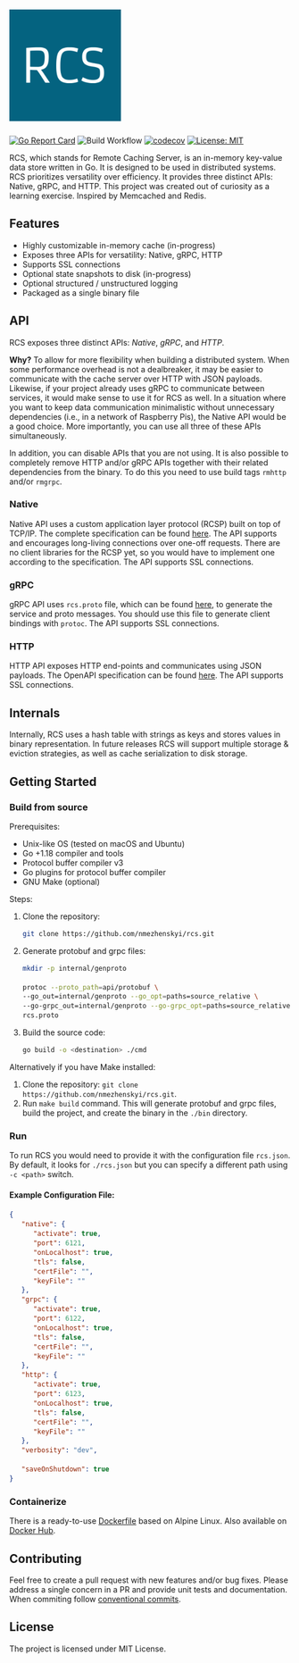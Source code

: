 <h1>
   <img src=".github/assets/logo.png" alt="drawing" width="200"/>
</h1>

[![Go Report Card](https://goreportcard.com/badge/github.com/nmezhenskyi/rcs)](https://goreportcard.com/report/github.com/nmezhenskyi/rcs)
![Build Workflow](https://github.com/nmezhenskyi/rcs/actions/workflows/ci.yml/badge.svg)
[![codecov](https://codecov.io/gh/nmezhenskyi/rcs/branch/main/graph/badge.svg?token=LE8SBQR5NS)](https://codecov.io/gh/nmezhenskyi/rcs)
[![License: MIT](https://img.shields.io/badge/License-MIT-blue.svg)](https://github.com/nmezhenskyi/rcs/blob/main/LICENSE.md)

RCS, which stands for Remote Caching Server, is an in-memory key-value data store written in Go.
It is designed to be used in distributed systems. RCS prioritizes versatility over efficiency.
It provides three distinct APIs: Native, gRPC, and HTTP. This project was created out of curiosity
as a learning exercise. Inspired by Memcached and Redis.

## Features

- Highly customizable in-memory cache (in-progress)
- Exposes three APIs for versatility: Native, gRPC, HTTP
- Supports SSL connections
- Optional state snapshots to disk (in-progress)
- Optional structured / unstructured logging
- Packaged as a single binary file

## API

RCS exposes three distinct APIs: *Native*, *gRPC*, and *HTTP*.

__Why?__ To allow for more flexibility when building a distributed system.
When some performance overhead is not a dealbreaker, it may be easier to communicate
with the cache server over HTTP with JSON payloads. Likewise, if your project already uses gRPC
to communicate between services, it would make sense to use it for RCS as well.
In a situation where you want to keep data communication minimalistic without unnecessary
dependencies (i.e., in a network of Raspberry Pis), the Native API would be a good choice.
More importantly, you can use all three of these APIs simultaneously.  

In addition, you can disable APIs that you are not using. It is also possible to completely remove HTTP
and/or gRPC APIs together with their related dependencies from the binary. To do this you need to use
build tags `rmhttp` and/or `rmgrpc`.

### Native

Native API uses a custom application layer protocol (RCSP) built on top of TCP/IP. The complete
specification can be found [here](https://github.com/nmezhenskyi/rcs/blob/main/api/native/rcs.md).
The API supports and encourages long-living connections over one-off requests. There are no client
libraries for the RCSP yet, so you would have to implement one according to the specification.
The API supports SSL connections.

### gRPC

gRPC API uses `rcs.proto` file, which can be found
[here](https://github.com/nmezhenskyi/rcs/blob/main/api/protobuf/rcs.proto),
to generate the service and proto messages. You should use this file to generate client bindings with
`protoc`. The API supports SSL connections.

### HTTP

HTTP API exposes HTTP end-points and communicates using JSON payloads. The OpenAPI specification can be
found [here](https://github.com/nmezhenskyi/rcs/blob/main/api/openapi/rcs.yaml). The API supports SSL connections.

## Internals

Internally, RCS uses a hash table with strings as keys and stores values in binary representation.
In future releases RCS will support multiple storage & eviction strategies, as well as cache serialization
to disk storage.

## Getting Started

### Build from source

Prerequisites:

- Unix-like OS (tested on macOS and Ubuntu)
- Go +1.18 compiler and tools
- Protocol buffer compiler v3
- Go plugins for protocol buffer compiler
- GNU Make (optional)

Steps:

1. Clone the repository:
   ```sh
   git clone https://github.com/nmezhenskyi/rcs.git
   ```
2. Generate protobuf and grpc files: 
   ```sh
   mkdir -p internal/genproto
   
   protoc --proto_path=api/protobuf \
   --go_out=internal/genproto --go_opt=paths=source_relative \
   --go-grpc_out=internal/genproto --go-grpc_opt=paths=source_relative \
   rcs.proto
   ```
3. Build the source code:
   ```sh
   go build -o <destination> ./cmd
   ```

Alternatively if you have Make installed:

1. Clone the repository: `git clone https://github.com/nmezhenskyi/rcs.git`.
2. Run `make build` command. This will generate protobuf and grpc files, build the project,
and create the binary in the `./bin` directory.

### Run

To run RCS you would need to provide it with the configuration file `rcs.json`. 
By default, it looks for `./rcs.json` but you can specify a different path using `-c <path>` switch.

#### Example Configuration File:

```json
{
   "native": {
      "activate": true,
      "port": 6121,
      "onLocalhost": true,
      "tls": false,
      "certFile": "",
      "keyFile": ""
   },
   "grpc": {
      "activate": true,
      "port": 6122,
      "onLocalhost": true,
      "tls": false,
      "certFile": "",
      "keyFile": ""
   },
   "http": {
      "activate": true,
      "port": 6123,
      "onLocalhost": true,
      "tls": false,
      "certFile": "",
      "keyFile": ""
   },
   "verbosity": "dev",

   "saveOnShutdown": true
}
```

### Containerize

There is a ready-to-use [Dockerfile](https://github.com/nmezhenskyi/rcs/blob/main/Dockerfile) based
on Alpine Linux. Also available on [Docker Hub](https://hub.docker.com/repository/docker/nmezhenskyi/rcs).

## Contributing

Feel free to create a pull request with new features and/or bug fixes.
Please address a single concern in a PR and provide unit tests and documentation.
When commiting follow [conventional commits](https://www.conventionalcommits.org/en/v1.0.0/).

## License

The project is licensed under MIT License.
